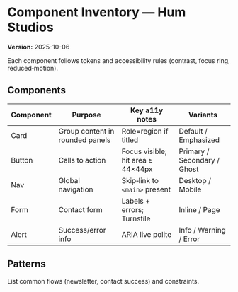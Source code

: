 # Component Inventory — Hum Studios
**Version:** 2025-10-06

Each component follows tokens and accessibility rules (contrast, focus ring, reduced‑motion).

## Components
| Component | Purpose | Key a11y notes | Variants |
|---|---|---|---|
| Card | Group content in rounded panels | Role=region if titled | Default / Emphasized |
| Button | Calls to action | Focus visible; hit area ≥ 44×44px | Primary / Secondary / Ghost |
| Nav | Global navigation | Skip‑link to `<main>` present | Desktop / Mobile |
| Form | Contact form | Labels + errors; Turnstile | Inline / Page |
| Alert | Success/error info | ARIA live polite | Info / Warning / Error |

## Patterns
List common flows (newsletter, contact success) and constraints.
